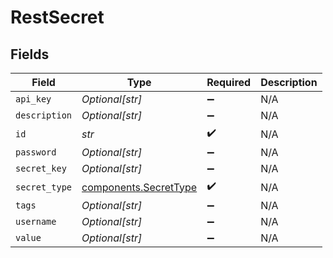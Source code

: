 # RestSecret


## Fields

| Field                                                      | Type                                                       | Required                                                   | Description                                                |
| ---------------------------------------------------------- | ---------------------------------------------------------- | ---------------------------------------------------------- | ---------------------------------------------------------- |
| `api_key`                                                  | *Optional[str]*                                            | :heavy_minus_sign:                                         | N/A                                                        |
| `description`                                              | *Optional[str]*                                            | :heavy_minus_sign:                                         | N/A                                                        |
| `id`                                                       | *str*                                                      | :heavy_check_mark:                                         | N/A                                                        |
| `password`                                                 | *Optional[str]*                                            | :heavy_minus_sign:                                         | N/A                                                        |
| `secret_key`                                               | *Optional[str]*                                            | :heavy_minus_sign:                                         | N/A                                                        |
| `secret_type`                                              | [components.SecretType](../../models/shared/secrettype.md) | :heavy_check_mark:                                         | N/A                                                        |
| `tags`                                                     | *Optional[str]*                                            | :heavy_minus_sign:                                         | N/A                                                        |
| `username`                                                 | *Optional[str]*                                            | :heavy_minus_sign:                                         | N/A                                                        |
| `value`                                                    | *Optional[str]*                                            | :heavy_minus_sign:                                         | N/A                                                        |